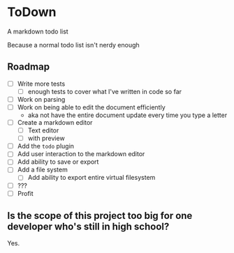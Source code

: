 # ToDown
A markdown todo list

Because a normal todo list isn't nerdy enough

## Roadmap
  - [ ] Write more tests
    - [ ] enough tests to cover what I've written in code so far
  - [ ] Work on parsing
  - [ ] Work on being able to edit the document efficiently
    - aka not have the entire document update every time you type a letter
  - [ ] Create a markdown editor
    - [ ] Text editor
    - [ ] with preview
  - [ ] Add the `todo` plugin
  - [ ] Add user interaction to the markdown editor
  - [ ] Add ability to save or export
  - [ ] Add a file system
    - [ ] Add ability to export entire virtual filesystem
  - [ ] ???
  - [ ] Profit

## Is the scope of this project too big for one developer who's still in high school?
Yes.